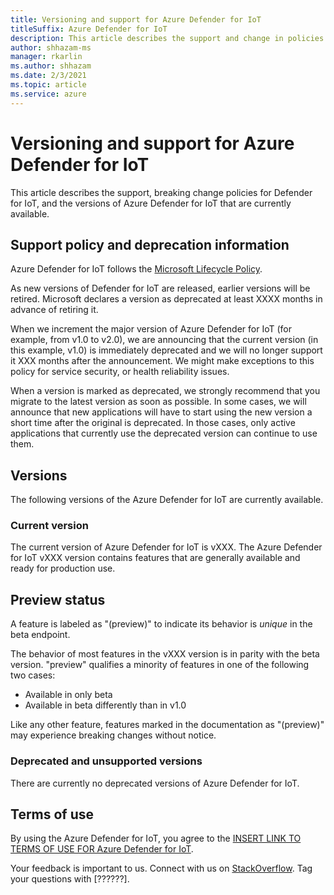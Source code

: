 ```yaml
---
title: Versioning and support for Azure Defender for IoT
titleSuffix: Azure Defender for IoT
description: This article describes the support and change in policies for Azure Defender for IoT, and the versions of the Microsoft Graph API that are currently available.
author: shhazam-ms
manager: rkarlin
ms.author: shhazam
ms.date: 2/3/2021
ms.topic: article
ms.service: azure
---
```


# Versioning and support for Azure Defender for IoT

This article describes the support, breaking change policies for Defender for IoT, and the versions of Azure Defender for IoT that are currently available.

## Support policy and deprecation information

Azure Defender for IoT follows the [Microsoft Lifecycle Policy](https://support.microsoft.com/lifecycle).

As new versions of Defender for IoT are released, earlier versions will be retired. Microsoft declares a version as deprecated at least XXXX months in advance of retiring it.

When we increment the major version of Azure Defender for IoT (for example, from v1.0 to v2.0), we are announcing that the current version (in this example, v1.0) is immediately deprecated and we will no longer support it XXX months after the announcement. We might make exceptions to this policy for service security, or health reliability issues.

When a version is marked as deprecated, we strongly recommend that you migrate to the latest version as soon as possible. In some cases, we will announce that new applications will have to start using the new version a short time after the original is deprecated. In those cases, only active applications that currently use the deprecated version can continue to use them.

## Versions

The following versions of the Azure Defender for IoT are currently available.

### Current version

The current version of Azure Defender for IoT is vXXX. The Azure Defender for IoT vXXX version contains features that are generally available and ready for production use.

## Preview status
A feature is labeled as "(preview)" to indicate its behavior is _unique_ in the beta endpoint. 

The behavior of most features in the vXXX version is in parity with the beta version. "preview" qualifies a minority of features in one of the following two cases: 
- Available in only beta
- Available in beta differently than in v1.0

Like any other feature, features marked in the documentation as "(preview)" may experience breaking changes without notice.


### Deprecated and unsupported versions

There are currently no deprecated versions of Azure Defender for IoT.

## Terms of use

By using the Azure Defender for IoT, you agree to the [INSERT LINK TO TERMS OF USE FOR Azure Defender for IoT]().

Your feedback is important to us. Connect with us on [StackOverflow](https://stackoverflow.com/questions/tagged/microsoftgraph?sort=newest). Tag your questions with [??????].
